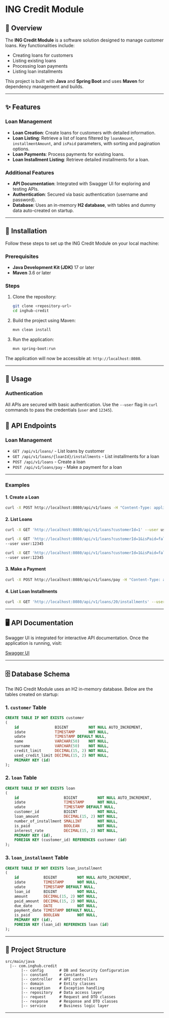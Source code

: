 
# ING Credit Module

## 📝 Overview
The **ING Credit Module** is a software solution designed to manage customer loans. Key functionalities include:

- Creating loans for customers
- Listing existing loans
- Processing loan payments
- Listing loan installments

This project is built with **Java** and **Spring Boot** and uses **Maven** for dependency management and builds.

---

## ✨ Features

### Loan Management
- **Loan Creation**: Create loans for customers with detailed information.
- **Loan Listing**: Retrieve a list of loans filtered by `loanAmount`, `installmentAmount`, and `isPaid` parameters, with sorting and pagination options.
- **Loan Payments**: Process payments for existing loans.
- **Loan Installment Listing**: Retrieve detailed installments for a loan.

### Additional Features
- **API Documentation**: Integrated with Swagger UI for exploring and testing APIs.
- **Authentication**: Secured via basic authentication (username and password).
- **Database**: Uses an in-memory **H2 database**, with tables and dummy data auto-created on startup.

---

## 🚀 Installation

Follow these steps to set up the ING Credit Module on your local machine:

### Prerequisites
- **Java Development Kit (JDK)** 17 or later
- **Maven** 3.6 or later

### Steps

1. Clone the repository:
   ```bash
   git clone <repository-url>
   cd inghub-credit
   ```

2. Build the project using Maven:
   ```bash
   mvn clean install
   ```

3. Run the application:
   ```bash
   mvn spring-boot:run
   ```  

The application will now be accessible at: `http://localhost:8080`.

---

## 🔧 Usage

### Authentication
All APIs are secured with basic authentication. Use the `--user` flag in `curl` commands to pass the credentials (`user` and `12345`).

## 📖 API Endpoints

### Loan Management
- `GET /api/v1/loans/` - List loans by customer
- `GET /api/v1/loans/{loanId}/installments` - List installments for a loan
- `POST /api/v1/loans` - Create a loan
- `POST /api/v1/loans/pay` - Make a payment for a loan

---

### Examples

#### 1. Create a Loan
```bash
curl -X POST http://localhost:8080/api/v1/loans -H "Content-Type: application/json" -d '{"customerId":1, "loanAmount":1, "numberOfInstallment":6, "interestRate":0.1}' --user user:12345
```

#### 2. List Loans
```bash
curl -X GET 'http://localhost:8080/api/v1/loans?customerId=1' --user user:12345
```
```bash
curl -X GET 'http://localhost:8080/api/v1/loans?customerId=1&isPaid=false' \
--user user:12345
```

```bash
curl -X GET 'http://localhost:8080/api/v1/loans?customerId=1&isPaid=false&pageSize=20&pageNumber=1&sort=+numberOfInstallment' \
--user user:12345
```

#### 3. Make a Payment
```bash
curl -X POST http://localhost:8080/api/v1/loans/pay -H "Content-Type: application/json" -d '{"loanId":20, "paidAmount":10}' --user user:12345
```

#### 4. List Loan Installments
```bash
curl -X GET 'http://localhost:8080/api/v1/loans/20/installments' --user user:12345
```

---



## 🖥️ API Documentation

Swagger UI is integrated for interactive API documentation. Once the application is running, visit:

[Swagger UI](http://localhost:8080/swagger-ui.html)

---

## 🗄️ Database Schema

The ING Credit Module uses an H2 in-memory database. Below are the tables created on startup:

### 1. `customer` Table
```sql
CREATE TABLE IF NOT EXISTS customer
(
    id                BIGINT         NOT NULL AUTO_INCREMENT,
    idate             TIMESTAMP      NOT NULL,
    udate             TIMESTAMP DEFAULT NULL,
    name              VARCHAR(50)    NOT NULL,
    surname           VARCHAR(50)    NOT NULL,
    credit_limit      DECIMAL(15, 2) NOT NULL,
    used_credit_limit DECIMAL(15, 2) NOT NULL,
    PRIMARY KEY (id)
);
```

### 2. `loan` Table
```sql
CREATE TABLE IF NOT EXISTS loan
(
    id                    BIGINT         NOT NULL AUTO_INCREMENT,
    idate                 TIMESTAMP      NOT NULL,
    udate                 TIMESTAMP DEFAULT NULL,
    customer_id           BIGINT         NOT NULL,
    loan_amount           DECIMAL(15, 2) NOT NULL,
    number_of_installment SMALLINT       NOT NULL,
    is_paid               BOOLEAN        NOT NULL,
    interest_rate         DECIMAL(15, 2) NOT NULL,
    PRIMARY KEY (id),
    FOREIGN KEY (customer_id) REFERENCES customer (id)
);
```

### 3. `loan_installment` Table
```sql
CREATE TABLE IF NOT EXISTS loan_installment
(
    id           BIGINT         NOT NULL AUTO_INCREMENT,
    idate        TIMESTAMP      NOT NULL,
    udate        TIMESTAMP DEFAULT NULL,
    loan_id      BIGINT         NOT NULL,
    amount       DECIMAL(15, 2) NOT NULL,
    paid_amount  DECIMAL(15, 2) NOT NULL,
    due_date     DATE           NOT NULL,
    payment_date TIMESTAMP DEFAULT NULL,
    is_paid      BOOLEAN        NOT NULL,
    PRIMARY KEY (id),
    FOREIGN KEY (loan_id) REFERENCES loan (id)
);
```

---

## 📂 Project Structure

```plaintext
src/main/java
  |-- com.inghub.credit
       |-- config       # DB and Security Configuration
       |-- constant     # Constants
       |-- controller   # API controllers
       |-- domain       # Entity classes
       |-- exception    # Exception handling
       |-- repository   # Data access layer
       |-- request      # Request and DTO classes
       |-- response     # Response and DTO classes
       |-- service      # Business logic layer
```
--- 
